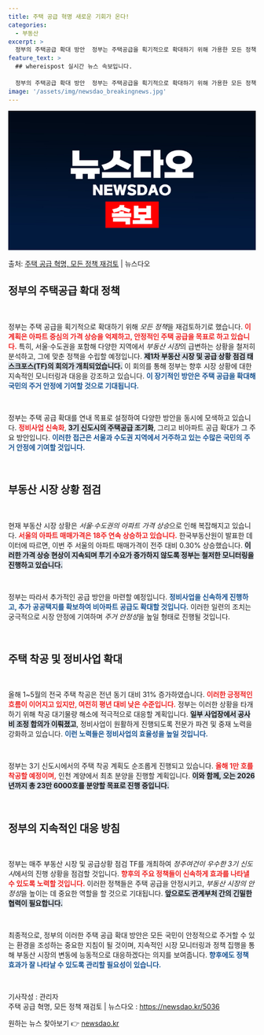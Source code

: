 ```yaml
---
title: 주택 공급 혁명 새로운 기회가 온다!
categories:
  - 부동산
excerpt: >
  정부의 주택공급 확대 방안  정부는 주택공급을 획기적으로 확대하기 위해 가용한 모든 정책수단을 원점에서 재검…
feature_text: >
  ## whereispost 실시간 뉴스 속보입니다.

  정부의 주택공급 확대 방안  정부는 주택공급을 획기적으로 확대하기 위해 가용한 모든 정책수단을 원점에서 재검…
image: '/assets/img/newsdao_breakingnews.jpg'
---
```


![뉴스다오 속보](/assets/img/newsdao_breakingnews.jpg)

<p>출처: <a href="https://newsdao.kr/5036" rel="dofollow">주택 공급 혁명, 모든 정책 재검토</a> | 뉴스다오</p>

<h2 data-ke-size="size26">정부의 주택공급 확대 정책</h2>

<p data-ke-size="size16">&nbsp;</p>

정부는 주택 공급을 획기적으로 확대하기 위해 *모든 정책*을 재검토하기로 했습니다. <b><span style="color: #ee2323;">이 계획은 아파트 중심의 가격 상승을 억제하고, 안정적인 주택 공급을 목표로 하고 있습니다.</span></b> 특히, 서울·수도권을 포함해 다양한 지역에서 *부동산 시장*의 급변하는 상황을 철저히 분석하고, 그에 맞춘 정책을 수립할 예정입니다. <b><span style="background-color: #21538527;">제1차 부동산 시장 및 공급 상황 점검 태스크포스(TF)의 회의가 개최되었습니다.</span></b> 이 회의를 통해 정부는 향후 시장 상황에 대한 지속적인 모니터링과 대응을 강조하고 있습니다. <b><span style="color: #1a5490;">이 장기적인 방안은 주택 공급을 확대해 국민의 주거 안정에 기여할 것으로 기대됩니다.</span></b>

<p data-ke-size="size16">&nbsp;</p>

정부는 주택 공급 확대를 연내 목표로 설정하여 다양한 방안을 동시에 모색하고 있습니다. <b><span style="color: #ee2323;">정비사업 신속화</span></b>, <b><span style="background-color: #21538527;">3기 신도시의 주택공급 조기화</span></b>, 그리고 비아파트 공급 확대가 그 주요 방안입니다. <b><span style="color: #1a5490;">이러한 접근은 서울과 수도권 지역에서 거주하고 있는 수많은 국민의 주거 안정에 기여할 것입니다.</span></b> 

<p data-ke-size="size16">&nbsp;</p>

<h2 data-ke-size="size26">부동산 시장 상황 점검</h2>

<p data-ke-size="size16">&nbsp;</p>

현재 부동산 시장 상황은 *서울·수도권의 아파트 가격 상승*으로 인해 복잡해지고 있습니다. <b><span style="color: #ee2323;">서울의 아파트 매매가격은 18주 연속 상승하고 있습니다.</span></b> 한국부동산원이 발표한 데이터에 따르면, 이번 주 서울의 아파트 매매가격이 전주 대비 0.30% 상승했습니다. <b><span style="background-color: #21538527;">이러한 가격 상승 현상이 지속되며 투기 수요가 증가하지 않도록 정부는 철저한 모니터링을 진행하고 있습니다.</span></b> 

<p data-ke-size="size16">&nbsp;</p>

정부는 따라서 추가적인 공급 방안을 마련할 예정입니다. <b><span style="color: #1a5490;">정비사업을 신속하게 진행하고, 추가 공공택지를 확보하여 비아파트 공급도 확대할 것입니다.</span></b> 이러한 일련의 조치는 궁극적으로 시장 안정에 기여하며 *주거 안정성*을 높일 형태로 진행될 것입니다.

<p data-ke-size="size16">&nbsp;</p>

<h2 data-ke-size="size26">주택 착공 및 정비사업 확대</h2>

<p data-ke-size="size16">&nbsp;</p>

올해 1~5월의 전국 주택 착공은 전년 동기 대비 31% 증가하였습니다. <b><span style="color: #ee2323;">이러한 긍정적인 흐름이 이어지고 있지만, 여전히 평년 대비 낮은 수준입니다.</span></b> 정부는 이러한 상황을 타개하기 위해 착공 대기물량 해소에 적극적으로 대응할 계획입니다. <b><span style="background-color: #21538527;">일부 사업장에서 공사비 조정 합의가 이뤄졌고</span></b>, 정비사업이 원활하게 진행되도록 전문가 파견 및 중재 노력을 강화하고 있습니다. <b><span style="color: #1a5490;">이런 노력들은 정비사업의 효율성을 높일 것입니다.</span></b>

<p data-ke-size="size16">&nbsp;</p>

정부는 3기 신도시에서의 주택 착공 계획도 순조롭게 진행되고 있습니다. <b><span style="color: #ee2323;">올해 1만 호를 착공할 예정이며,</span></b> 인천 계양에서 최초 분양을 진행할 계획입니다. <b><span style="background-color: #21538527;">이와 함께, 오는 2026년까지 총 23만 6000호를 분양할 목표로 진행 중입니다.</span></b> 

<p data-ke-size="size16">&nbsp;</p>

<h2 data-ke-size="size26">정부의 지속적인 대응 방침</h2>

<p data-ke-size="size16">&nbsp;</p>

정부는 매주 부동산 시장 및 공급상황 점검 TF를 개최하여 *정주여건이 우수한 3기 신도시*에서의 진행 상황을 점검할 것입니다. <b><span style="color: #ee2323;">향후의 주요 정책들이 신속하게 효과를 나타낼 수 있도록 노력할 것입니다.</span></b> 이러한 정책들은 주택 공급을 안정시키고, *부동산 시장의 안정성*을 높이는 데 중요한 역할을 할 것으로 기대됩니다. <b><span style="background-color: #21538527;">앞으로도 관계부처 간의 긴밀한 협력이 필요합니다.</span></b> 

<p data-ke-size="size16">&nbsp;</p>

최종적으로, 정부의 이러한 주택 공급 확대 방안은 모든 국민이 안정적으로 주거할 수 있는 환경을 조성하는 중요한 지침이 될 것이며, 지속적인 시장 모니터링과 정책 집행을 통해 부동산 시장의 변동에 능동적으로 대응하겠다는 의지를 보여줍니다. <b><span style="color: #1a5490;">향후에도 정책 효과가 잘 나타날 수 있도록 관리할 필요성이 있습니다.</span></b>

<p data-ke-size="size16">&nbsp;</p>

기사작성 : 관리자  
주택 공급 혁명, 모든 정책 재검토 | 뉴스다오  : https://newsdao.kr/5036 

원하는 뉴스 찾아보기 👉 <a href="https://newsdao.kr" rel="dofollow">newsdao.kr</a>


